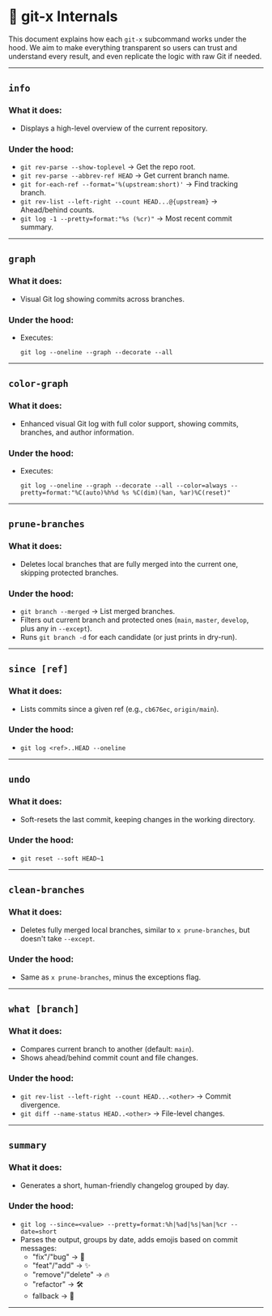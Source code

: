 # 🔬 git-x Internals

This document explains how each `git-x` subcommand works under the hood. We aim to make everything transparent so users can trust and understand every result, and even replicate the logic with raw Git if needed.

---

## `info`

### What it does:
- Displays a high-level overview of the current repository.

### Under the hood:
- `git rev-parse --show-toplevel` → Get the repo root.
- `git rev-parse --abbrev-ref HEAD` → Get current branch name.
- `git for-each-ref --format='%(upstream:short)'` → Find tracking branch.
- `git rev-list --left-right --count HEAD...@{upstream}` → Ahead/behind counts.
- `git log -1 --pretty=format:"%s (%cr)"` → Most recent commit summary.

---

## `graph`

### What it does:
- Visual Git log showing commits across branches.

### Under the hood:
- Executes:
  ```shell
  git log --oneline --graph --decorate --all
  ```

---

## `color-graph`

### What it does:
- Enhanced visual Git log with full color support, showing commits, branches, and author information.

### Under the hood:
- Executes:
  ```shell
  git log --oneline --graph --decorate --all --color=always --pretty=format:"%C(auto)%h%d %s %C(dim)(%an, %ar)%C(reset)"
  ```

---

## `prune-branches`

### What it does:
- Deletes local branches that are fully merged into the current one, skipping protected branches.

### Under the hood:
- `git branch --merged` → List merged branches.
- Filters out current branch and protected ones (`main`, `master`, `develop`, plus any in `--except`).
- Runs `git branch -d` for each candidate (or just prints in dry-run).

---

## `since [ref]`

### What it does:
- Lists commits since a given ref (e.g., `cb676ec`, `origin/main`).

### Under the hood:
- `git log <ref>..HEAD --oneline`

---

## `undo`

### What it does:
- Soft-resets the last commit, keeping changes in the working directory.

### Under the hood:
- `git reset --soft HEAD~1`

---

## `clean-branches`

### What it does:
- Deletes fully merged local branches, similar to `x prune-branches`, but doesn't take `--except`.

### Under the hood:
- Same as `x prune-branches`, minus the exceptions flag.

---

## `what [branch]`

### What it does:
- Compares current branch to another (default: `main`).
- Shows ahead/behind commit count and file changes.

### Under the hood:
- `git rev-list --left-right --count HEAD...<other>` → Commit divergence.
- `git diff --name-status HEAD..<other>` → File-level changes.

---

## `summary`

### What it does:
- Generates a short, human-friendly changelog grouped by day.

### Under the hood:
- `git log --since=<value> --pretty=format:%h|%ad|%s|%an|%cr --date=short`
- Parses the output, groups by date, adds emojis based on commit messages:
    - "fix"/"bug" → 🐛
    - "feat"/"add" → ✨
    - "remove"/"delete" → 🔥
    - "refactor" → 🛠
    - fallback → 🔹

---
